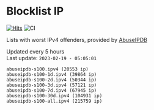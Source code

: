 # Blocklist IP

[![Hits](https://hits.seeyoufarm.com/api/count/incr/badge.svg?url=https%3A%2F%2Fgithub.com%2Fborestad%2Fblocklist-ip%2F&count_bg=%2379C83D&title_bg=%23555555&icon=&icon_color=%23E7E7E7&title=hits&edge_flat=false)](https://hits.seeyoufarm.com)  ![CI](https://img.shields.io/github/workflow/status/borestad/blocklist-ip/CI?style=flat-square)

Lists with worst IPv4 offenders, provided by [AbuseIPDB](https://www.abuseipdb.com/)

<!-- FOOTER-PLACEHOLDER -->
Updated every 5 hours<br>
Last update: `2023-02-19 - 05:05:01`
```
abuseipdb-s100.ipv4 (20553 ip)
abuseipdb-s100-1d.ipv4 (39864 ip)
abuseipdb-s100-2d.ipv4 (50344 ip)
abuseipdb-s100-3d.ipv4 (57121 ip)
abuseipdb-s100-7d.ipv4 (67945 ip)
abuseipdb-s100-30d.ipv4 (104931 ip)
abuseipdb-s100-all.ipv4 (215759 ip)
```
